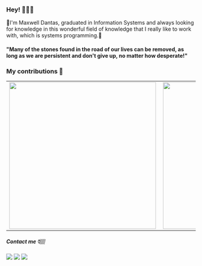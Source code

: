 ### Hey! 🙋🏻‍♀️
 
 ‍🚀I'm Maxwell Dantas, graduated in Information Systems and always looking for knowledge in this wonderful field of knowledge that I really like to work with, which is systems programming.🚀

#### "Many of the stones found in the road of our lives can be removed, as long as we are persistent and don't give up, no matter how desperate!"

### My contributions 👋

<center>
<table>
  <tr>
      <td><img width="390px" align="left" src="https://github-readme-stats.vercel.app/api/top-langs/?username=maxwelldantas&hide=html&layout=compact&theme=cobalt&langs_count=10" /></td>
      <td><img width="390px" align="left" src="https://github-readme-stats.vercel.app/api?username=maxwelldantas&theme=cobalt" /></td>
  </tr>
</table>
</center>

 ##### Contact me 👇🏼 
</div>
  <a href="https://instagram.com/llewxamds" target="_blank"><img src="https://img.shields.io/badge/-Instagram-%23E4405F?style=for-the-badge&logo=instagram&logoColor=white" target="_blank"></a> 
  <a href = "mailto:mdszdev@gmail.com"><img src="https://img.shields.io/badge/-Gmail-%23333?style=for-the-badge&logo=gmail&logoColor=white" target="_blank"></a>
  <a href="https://www.linkedin.com/in/maxwelldantas" target="_blank"><img src="https://img.shields.io/badge/-LinkedIn-%230077B5?style=for-the-badge&logo=linkedin&logoColor=white" target="_blank"></a>
